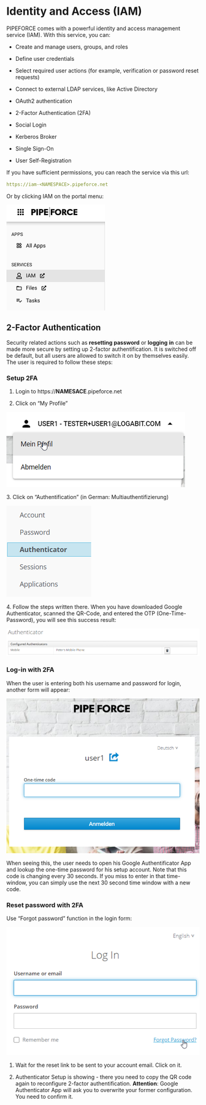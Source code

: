 # Identity and Access (IAM)

PIPEFORCE comes with a powerful identity and access management service (IAM). With this service, you can:

*   Create and manage users, groups, and roles
    
*   Define user credentials
    
*   Select required user actions (for example, verification or password reset requests)
    
*   Connect to external LDAP services, like Active Directory
    
*   OAuth2 authentication
    
*   2-Factor Authentication (2FA)
    
*   Social Login
    
*   Kerberos Broker
    
*   Single Sign-On
    
*   User Self-Registration
    

If you have sufficient permissions, you can reach the service via this url:

```yaml
https://iam-<NAMESPACE>.pipeforce.net
```

Or by clicking IAM on the portal menu:

![](../img/image-20211030-022903.png)


## 2-Factor Authentication

Security related actions such as **resetting password** or **logging** **in** can be made more secure by setting up 2-factor authentification. It is switched off be default, but all users are allowed to switch it on by themselves easily. The user is required to follow these steps:

### Setup 2FA

1.  Login to https://**NAMESACE**.pipeforce.net
    
2.  Click on “My Profile”
    

![](../img/my-profile.png)

3\. Click on “Authentification” (in German: Multiauthentifizierung)

![](../img/auth.png)

4\. Follow the steps written there. When you have downloaded Google Authenticator, scanned the QR-Code, and entered the OTP (One-Time-Password), you will see this success result:

![](../img/authe.png)

### Log-in with 2FA

When the user is entering both his username and password for login, another form will appear:

![](../img/one-time-code.png)

When seeing this, the user needs to open his Google Authentificator App and lookup the one-time password for his setup account. Note that this code is changing every 30 seconds. If you miss to enter in that time-window, you can simply use the next 30 second time window with a new code.

### Reset password with 2FA
 
Use “Forgot password” function in the login form:

![](../img/login.png)

1.  Wait for the reset link to be sent to your account email. Click on it.
    
2.  Authenticator Setup is showing - there you need to copy the QR code again to reconfigure 2-factor authentification. 
**Attention**: Google Authenticator App will ask you to overwrite your former configuration. You need to confirm it.

